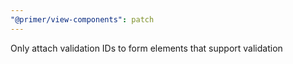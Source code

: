 ```yaml
---
"@primer/view-components": patch
---
```


Only attach validation IDs to form elements that support validation
